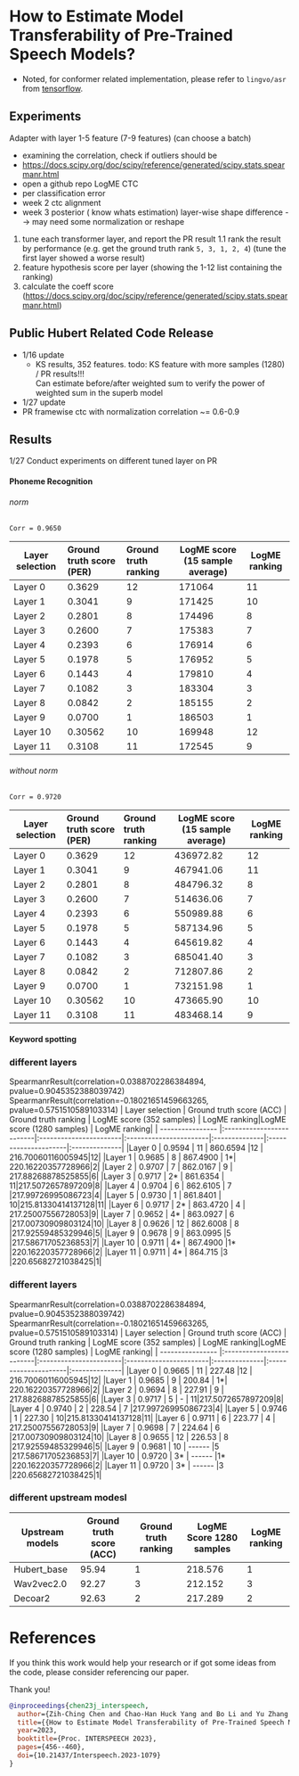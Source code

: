 #  How to Estimate Model Transferability of Pre-Trained Speech Models?




- Noted, for conformer related implementation, please refer to `lingvo/asr` from [tensorflow](https://github.com/tensorflow/lingvo/tree/master/lingvo/tasks/asr). 


## Experiments
Adapter with layer 1-5 feature  (7-9 features)
(can choose a batch)
- examining the correlation, check if outliers should be 
- https://docs.scipy.org/doc/scipy/reference/generated/scipy.stats.spearmanr.html
- open a github repo LogME CTC
- per classification error
- week 2 ctc alignment
- week 3 posterior ( know whats estimation)
layer-wise shape difference --> may need some normalization or reshape


1. tune each transformer layer, and report the PR result
1.1 rank the result by performance (e.g. get the ground truth rank `5, 3, 1, 2, 4`) (tune the first layer showed a worse result)
2. feature hypothesis score per layer (showing the 1-12 list containing the ranking)
3. calculate the coeff score (https://docs.scipy.org/doc/scipy/reference/generated/scipy.stats.spearmanr.html)

## Public Hubert Related Code Release

- 1/16 update
    -  KS results, 352 features. 
todo: KS feature with more samples (1280) / PR results!!!  
Can estimate before/after weighted sum to verify the power of weighted sum in the superb model
- 1/27 update
-   PR framewise ctc with normalization correlation ~= 0.6-0.9

## Results
1/27 Conduct experiments on different tuned layer on PR
#### Phoneme Recognition
###### norm

`Corr = 0.9650`

| Layer selection  | Ground truth score (PER) |  Ground truth ranking  | LogME score (15 sample average) | LogME ranking|
| ---------------- |:-------------------------|:-----------------------|---------------------------------------|--------------|
|Layer 0|  0.3629 | 12|171064	 |11|
|Layer 1 | 0.3041 | 9 |171425    |10 |
|Layer 2 | 0.2801 | 8 |174496	 |8 |
|Layer 3 | 0.2600 | 7 |175383	 |7 |
|Layer 4 | 0.2393 | 6 |176914    |6 |
|Layer 5 | 0.1978 | 5 |176952    |5 |
|Layer 6 | 0.1443 | 4 |179810    |4 |
|Layer 7 | 0.1082 | 3 |183304	 |3 |
|Layer 8 | 0.0842 | 2 |185155	 |2 |
|Layer 9 | 0.0700 | 1 |186503    |1|
|Layer 10 | 0.30562| 10|169948|12|
|Layer 11 | 0.3108 | 11 |172545 |9|

###### without norm
`Corr = 0.9720`

| Layer selection  | Ground truth score (PER) |  Ground truth ranking  | LogME score (15 sample average) | LogME ranking|
| ---------------- |:-------------------------|:-----------------------|---------------------------------------|--------------|
|Layer 0|  0.3629 | 12|436972.82		 |12|
|Layer 1 | 0.3041 | 9 |467941.06         |11 |
|Layer 2 | 0.2801 | 8 |484796.32		 |8 |
|Layer 3 | 0.2600 | 7 |514636.06		 |7 |
|Layer 4 | 0.2393 | 6 |550989.88	     |6 |
|Layer 5 | 0.1978 | 5 |587134.96         |5 |
|Layer 6 | 0.1443 | 4 |645619.82         |4 |
|Layer 7 | 0.1082 | 3 |685041.40		 |3 |
|Layer 8 | 0.0842 | 2 |712807.86	     |2 |
|Layer 9 | 0.0700 | 1 |732151.98	     |1|
|Layer 10 | 0.30562| 10|473665.90        |10|
|Layer 11 | 0.3108 | 11 |483468.14       |9|

#### Keyword spotting

### different layers
SpearmanrResult(correlation=0.0388702286384894, pvalue=0.9045352388039742)
SpearmanrResult(correlation=-0.18021651459663265, pvalue=0.5751510589103314)
| Layer selection  | Ground truth score (ACC) |  Ground truth ranking  | LogME score (352 samples) | LogME ranking|LogME score (1280 samples) | LogME ranking|
| ---------------- |:-------------------------|:-----------------------|:-----------------------|:--------------|:---------------------|:--------------|
|Layer 0           | 0.9594                   | 11                     |  860.6594    |12 |  216.70060116005945|12|
|Layer 1           | 0.9685                   | 8                      |  867.4900    | 1*| 220.16220357728966|2|
|Layer 2           | 0.9707                   | 7                      |  862.0167    | 9 | 217.88268878525855|6|
|Layer 3           | 0.9717                   | 2*                     |  861.6354    | 11|217.5072657897209|8|
|Layer 4           | 0.9704                   | 6                      |  862.6105    | 7 |217.99726995086723|4|
|Layer 5           | 0.9730                   | 1                      |  861.8401    | 10|215.81330414137128|11|
|Layer 6           | 0.9717                   | 2*                     |  863.4720    | 4 | 217.25007556728053|9|
|Layer 7           | 0.9652                   | 4*                     |  863.0927    | 6 |217.00730909803124|10|
|Layer 8           | 0.9626                   | 12                     |  862.6008    | 8 |217.92559485329946|5|
|Layer 9           | 0.9678                   | 9                      |  863.0995    |5  |217.58671705236853|7|
|Layer 10          | 0.9711                   | 4*                     |  867.4900    |1* |220.16220357728966|2|
|Layer 11          | 0.9711                   | 4*                     |  864.715     |3  |220.65682721038425|1|

### different layers
SpearmanrResult(correlation=0.0388702286384894, pvalue=0.9045352388039742)
SpearmanrResult(correlation=-0.18021651459663265, pvalue=0.5751510589103314)
| Layer selection  | Ground truth score (ACC) |  Ground truth ranking  | LogME score (352 samples) | LogME ranking|LogME score (1280 samples) | LogME ranking|
| ---------------- |:-------------------------|:-----------------------|:-----------------------|:--------------|:---------------------|:--------------|
|Layer 0           | 0.9665                   | 11                     |  227.48    |12 |  216.70060116005945|12|
|Layer 1           | 0.9685                   | 9                      |  200.84    | 1*| 220.16220357728966|2|
|Layer 2           | 0.9694                   | 8                      |  227.91    | 9 | 217.88268878525855|6|
|Layer 3           | 0.9717                   | 5                      |  -         | 11|217.5072657897209|8|
|Layer 4           | 0.9740                   | 2                      |  228.54    | 7 |217.99726995086723|4|
|Layer 5           | 0.9746                   | 1                      |  227.30    | 10|215.81330414137128|11|
|Layer 6           | 0.9711                   | 6                      |  223.77    | 4 | 217.25007556728053|9|
|Layer 7           | 0.9698                   | 7                      |  224.64    | 6 |217.00730909803124|10|
|Layer 8           | 0.9655                   | 12                     |  226.53    | 8 |217.92559485329946|5|
|Layer 9           | 0.9681                   | 10                     |  ------    |5  |217.58671705236853|7|
|Layer 10          | 0.9720                   | 3*                     |  ------    |1* |220.16220357728966|2|
|Layer 11          | 0.9720                   | 3*                     | ------     |3  |220.65682721038425|1|

### different upstream modesl
|Upstream models| Ground truth score (ACC)| Ground truth ranking| LogME Score 1280 samples| LogME ranking|
|---------------|-------------------------|---------------------|-------------------------|--------------|
|Hubert_base    |95.94                    |1                    |218.576                  |1             |
|Wav2vec2.0     |92.27                    |3                    |212.152                  |3             |
|Decoar2        |92.63                    |2                    |217.289                  |2             |


# References

If you think this work would help your research or if got some ideas from the code, please consider referencing our paper. 

Thank you!


```bib
@inproceedings{chen23j_interspeech,
  author={Zih-Ching Chen and Chao-Han Huck Yang and Bo Li and Yu Zhang and Nanxin Chen and Shuo-Yiin Chang and Rohit Prabhavalkar and Hung-yi Lee and Tara Sainath},
  title={{How to Estimate Model Transferability of Pre-Trained Speech Models?}},
  year=2023,
  booktitle={Proc. INTERSPEECH 2023},
  pages={456--460},
  doi={10.21437/Interspeech.2023-1079}
}
```
